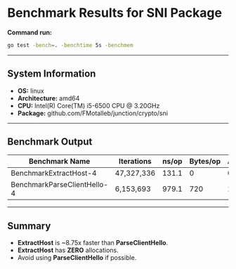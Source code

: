 # Benchmark Results for SNI Package

**Command run:**

```bash
go test -bench=. -benchtime 5s -benchmem
````

---

## System Information

* **OS:** linux
* **Architecture:** amd64
* **CPU:** Intel(R) Core(TM) i5-6500 CPU @ 3.20GHz
* **Package:** github.com/FMotalleb/junction/crypto/sni

---

## Benchmark Output

| Benchmark Name              | Iterations | ns/op | Bytes/op | Allocs/op |
| --------------------------- | ---------- | ----- | -------- | --------- |
| BenchmarkExtractHost-4      | 47,327,336 | 131.1 | 0        | 0         |
| BenchmarkParseClientHello-4 | 6,153,693  | 979.1 | 720      | 12        |

---

## Summary

* **ExtractHost** is ~8.75x faster than **ParseClientHello**.
* **ExtractHost** has **ZERO** allocations.
* Avoid using **ParseClientHello** if possible.
